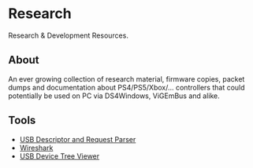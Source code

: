 # Research

Research &amp; Development Resources.

## About

An ever growing collection of research material, firmware copies, packet dumps and documentation about PS4/PS5/Xbox/... controllers that could potentially be used on PC via DS4Windows, ViGEmBus and alike.

## Tools

- [USB Descriptor and Request Parser](http://eleccelerator.com/usbdescreqparser/)
- [Wireshark](https://www.wireshark.org/)
- [USB Device Tree Viewer](https://www.uwe-sieber.de/usbtreeview_e.html)
